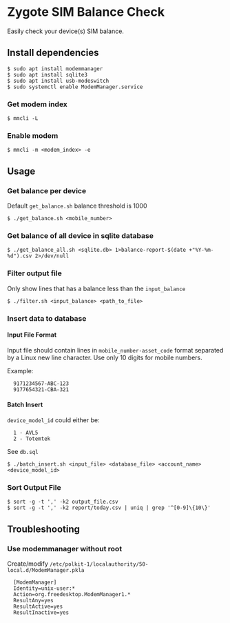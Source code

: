 ﻿# Zygote SIM Balance Check
Easily check your device(s) SIM balance.
## Install dependencies

    $ sudo apt install modemmanager
    $ sudo apt install sqlite3
    $ sudo apt install usb-modeswitch
    $ sudo systemctl enable ModemManager.service

### Get modem index

    $ mmcli -L

### Enable modem

    $ mmcli -m <modem_index> -e

## Usage

### Get balance per device
Default `get_balance.sh` balance threshold is 1000

    $ ./get_balance.sh <mobile_number>

### Get balance of all device in sqlite database

    $ ./get_balance_all.sh <sqlite.db> 1>balance-report-$(date +"%Y-%m-%d").csv 2>/dev/null

### Filter output file
Only show lines that has a balance less than the `input_balance`

    $ ./filter.sh <input_balance> <path_to_file>

### Insert data to database
#### Input File Format
Input file should contain lines in `mobile_number-asset_code` format separated by a Linux new line character.  Use only 10 digits for mobile numbers.

Example:

      9171234567-ABC-123
      9177654321-CBA-321

#### Batch Insert
`device_model_id` could either be:

      1 - AVL5
      2 - Totemtek

See `db.sql`

    $ ./batch_insert.sh <input_file> <database_file> <account_name> <device_model_id>

### Sort Output File
    $ sort -g -t ',' -k2 output_file.csv
    $ sort -g -t ',' -k2 report/today.csv | uniq | grep '^[0-9]\{10\}'

## Troubleshooting

### Use modemmanager without root
Create/modify `/etc/polkit-1/localauthority/50-local.d/ModemManager.pkla`

      [ModemManager]
      Identity=unix-user:*
      Action=org.freedesktop.ModemManager1.*
      ResultAny=yes
      ResultActive=yes
      ResultInactive=yes

